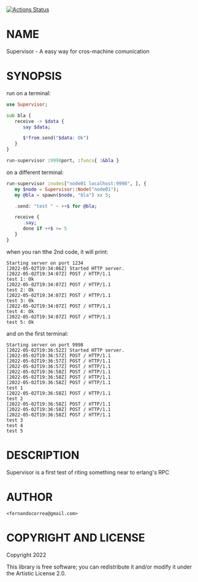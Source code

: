 [![Actions Status](https://github.com/FCO/Supervisor/actions/workflows/test.yml/badge.svg)](https://github.com/FCO/Supervisor/actions)

NAME
====

Supervisor - A easy way for cros-machine comunication

SYNOPSIS
========

run on a terminal:

```raku
use Supervisor;

sub bla {
   receive -> $data {
      say $data;

      $*from.send("$data: Ok")
   }
}

run-supervisor :9998port, :funcs{ :&bla }
```

on a different terminal:

```raku
run-supervisor :nodes["node01 localhost:9998", ], {
   my $node = Supervisor::Node("node01");
   my @bla = spawn($node, "bla") xx 5;

   .send: "test " ~ ++$ for @bla;

   receive {
      .say;
      done if ++$ >= 5
   }
}
```

when you ran tthe 2nd code, it will print:

    Starting server on port 1234
    [2022-05-02T19:34:06Z] Started HTTP server.
    [2022-05-02T19:34:07Z] POST / HTTP/1.1
    test 1: Ok
    [2022-05-02T19:34:07Z] POST / HTTP/1.1
    test 2: Ok
    [2022-05-02T19:34:07Z] POST / HTTP/1.1
    test 3: Ok
    [2022-05-02T19:34:07Z] POST / HTTP/1.1
    test 4: Ok
    [2022-05-02T19:34:07Z] POST / HTTP/1.1
    test 5: Ok

and on the first terminal:

    Starting server on port 9998
    [2022-05-02T19:36:52Z] Started HTTP server.
    [2022-05-02T19:36:57Z] POST / HTTP/1.1
    [2022-05-02T19:36:57Z] POST / HTTP/1.1
    [2022-05-02T19:36:57Z] POST / HTTP/1.1
    [2022-05-02T19:36:58Z] POST / HTTP/1.1
    [2022-05-02T19:36:58Z] POST / HTTP/1.1
    [2022-05-02T19:36:58Z] POST / HTTP/1.1
    test 1
    [2022-05-02T19:36:58Z] POST / HTTP/1.1
    test 2
    [2022-05-02T19:36:58Z] POST / HTTP/1.1
    [2022-05-02T19:36:58Z] POST / HTTP/1.1
    [2022-05-02T19:36:58Z] POST / HTTP/1.1
    test 3
    test 4
    test 5

DESCRIPTION
===========

Supervisor is a first test of riting something near to erlang's RPC

AUTHOR
======

    <fernandocorrea@gmail.com>

COPYRIGHT AND LICENSE
=====================

Copyright 2022 

This library is free software; you can redistribute it and/or modify it under the Artistic License 2.0.

